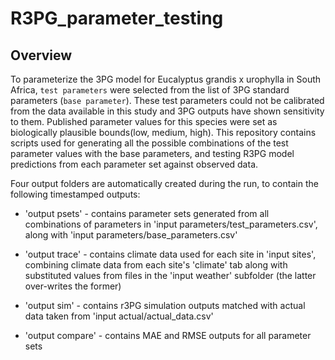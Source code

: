 # R3PG_parameter_testing

## Overview

To parameterize the 3PG model for Eucalyptus grandis x urophylla in South Africa, `test parameters` were selected from the list of 3PG standard parameters (`base parameter`). These test parameters could not be calibrated from the data available in this study and 3PG outputs have shown sensitivity to them. Published parameter values for this species were set as biologically plausible bounds(low, medium, high). This repository contains scripts used for generating all the possible combinations of the test parameter values with the base parameters, and testing R3PG model predictions from each parameter set against observed data.

Four output folders are automatically created during the run, to contain the following timestamped outputs:

* 'output psets' - contains parameter sets generated from all combinations of parameters in 'input parameters/test_parameters.csv', along with 'input parameters/base_parameters.csv'

* 'output trace' - contains climate data used for each site in 'input sites', combining climate data from each site's 'climate' tab along with substituted values from files in the 'input weather' subfolder (the latter over-writes the former)

* 'output sim' - contains r3PG simulation outputs matched with actual data taken from 'input actual/actual_data.csv'

* 'output compare' - contains MAE and RMSE outputs for all parameter sets
